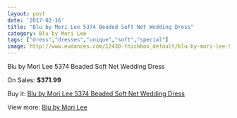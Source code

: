 ```yaml
---
layout: post
date: '2017-02-16'
title: "Blu by Mori Lee 5374 Beaded Soft Net Wedding Dress"
category: Blu by Mori Lee
tags: ["dress","dresses","unique","soft","special"]
image: http://www.eudances.com/12430-thickbox_default/blu-by-mori-lee-5374-beaded-soft-net-wedding-dress.jpg
---
```

Blu by Mori Lee 5374 Beaded Soft Net Wedding Dress

On Sales: **$371.99**
<a href="https://www.eudances.com/en/blu-by-mori-lee/3847-blu-by-mori-lee-5374-beaded-soft-net-wedding-dress.html"><amp-img layout="responsive" width="600" height="600" src="//www.eudances.com/12430-thickbox_default/blu-by-mori-lee-5374-beaded-soft-net-wedding-dress.jpg" alt="Blu by Mori Lee 5374 Beaded Soft Net Wedding Dress 0" /></a>
<a href="https://www.eudances.com/en/blu-by-mori-lee/3847-blu-by-mori-lee-5374-beaded-soft-net-wedding-dress.html"><amp-img layout="responsive" width="600" height="600" src="//www.eudances.com/12435-thickbox_default/blu-by-mori-lee-5374-beaded-soft-net-wedding-dress.jpg" alt="Blu by Mori Lee 5374 Beaded Soft Net Wedding Dress 1" /></a>
<a href="https://www.eudances.com/en/blu-by-mori-lee/3847-blu-by-mori-lee-5374-beaded-soft-net-wedding-dress.html"><amp-img layout="responsive" width="600" height="600" src="//www.eudances.com/12434-thickbox_default/blu-by-mori-lee-5374-beaded-soft-net-wedding-dress.jpg" alt="Blu by Mori Lee 5374 Beaded Soft Net Wedding Dress 2" /></a>
<a href="https://www.eudances.com/en/blu-by-mori-lee/3847-blu-by-mori-lee-5374-beaded-soft-net-wedding-dress.html"><amp-img layout="responsive" width="600" height="600" src="//www.eudances.com/12433-thickbox_default/blu-by-mori-lee-5374-beaded-soft-net-wedding-dress.jpg" alt="Blu by Mori Lee 5374 Beaded Soft Net Wedding Dress 3" /></a>
<a href="https://www.eudances.com/en/blu-by-mori-lee/3847-blu-by-mori-lee-5374-beaded-soft-net-wedding-dress.html"><amp-img layout="responsive" width="600" height="600" src="//www.eudances.com/12432-thickbox_default/blu-by-mori-lee-5374-beaded-soft-net-wedding-dress.jpg" alt="Blu by Mori Lee 5374 Beaded Soft Net Wedding Dress 4" /></a>
<a href="https://www.eudances.com/en/blu-by-mori-lee/3847-blu-by-mori-lee-5374-beaded-soft-net-wedding-dress.html"><amp-img layout="responsive" width="600" height="600" src="//www.eudances.com/12431-thickbox_default/blu-by-mori-lee-5374-beaded-soft-net-wedding-dress.jpg" alt="Blu by Mori Lee 5374 Beaded Soft Net Wedding Dress 5" /></a>

Buy it: [Blu by Mori Lee 5374 Beaded Soft Net Wedding Dress](https://www.eudances.com/en/blu-by-mori-lee/3847-blu-by-mori-lee-5374-beaded-soft-net-wedding-dress.html "Blu by Mori Lee 5374 Beaded Soft Net Wedding Dress")

View more: [Blu by Mori Lee](https://www.eudances.com/en/39-blu-by-mori-lee "Blu by Mori Lee")